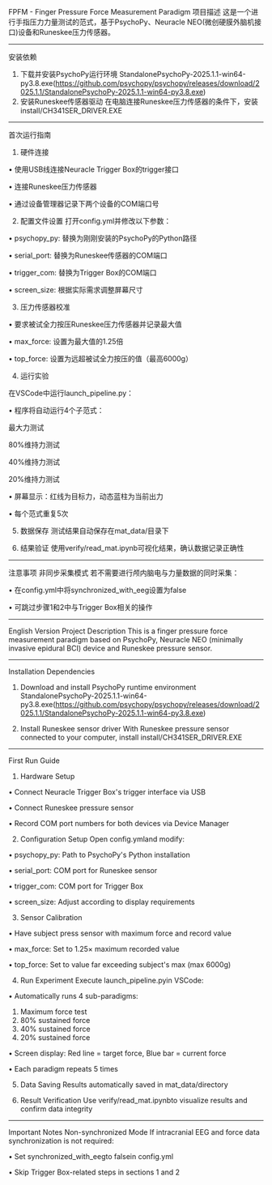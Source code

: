 FPFM - Finger Pressure Force Measurement Paradigm
项目描述
这是一个进行手指压力力量测试的范式，基于PsychoPy、Neuracle NEO(微创硬膜外脑机接口)设备和Runeskee压力传感器。
________________________________________
安装依赖
1.	下载并安装PsychoPy运行环境
StandalonePsychoPy-2025.1.1-win64-py3.8.exe(https://github.com/psychopy/psychopy/releases/download/2025.1.1/StandalonePsychoPy-2025.1.1-win64-py3.8.exe)
2.	安装Runeskee传感器驱动
在电脑连接Runeskee压力传感器的条件下，安装install/CH341SER_DRIVER.EXE
________________________________________
首次运行指南
1.	硬件连接

•	使用USB线连接Neuracle Trigger Box的trigger接口

•	连接Runeskee压力传感器

•	通过设备管理器记录下两个设备的COM端口号

2.	配置文件设置
打开config.yml并修改以下参数：

•	psychopy_py: 替换为刚刚安装的PsychoPy的Python路径

•	serial_port: 替换为Runeskee传感器的COM端口

•	trigger_com: 替换为Trigger Box的COM端口

•	screen_size: 根据实际需求调整屏幕尺寸

3.	压力传感器校准

•	要求被试全力按压Runeskee压力传感器并记录最大值

•	max_force: 设置为最大值的1.25倍

•	top_force: 设置为远超被试全力按压的值（最高6000g）

4.	运行实验
 
 在VSCode中运行launch_pipeline.py：

•	程序将自动运行4个子范式：
 
 最大力测试
 
 80%维持力测试
 
 40%维持力测试
 
 20%维持力测试

•	屏幕显示：红线为目标力，动态蓝柱为当前出力

•	每个范式重复5次

5.	数据保存
测试结果自动保存在mat_data/目录下

6.	结果验证
使用verify/read_mat.ipynb可视化结果，确认数据记录正确性
________________________________________
注意事项
非同步采集模式
若不需要进行颅内脑电与力量数据的同时采集：

•	在config.yml中将synchronized_with_eeg设置为false

•	可跳过步骤1和2中与Trigger Box相关的操作


________________________________________________________________________________
English Version
Project Description
This is a finger pressure force measurement paradigm based on PsychoPy, Neuracle NEO (minimally invasive epidural BCI) device and Runeskee pressure sensor.
________________________________________
Installation Dependencies
1.	Download and install PsychoPy runtime environment
StandalonePsychoPy-2025.1.1-win64-py3.8.exe(https://github.com/psychopy/psychopy/releases/download/2025.1.1/StandalonePsychoPy-2025.1.1-win64-py3.8.exe)

2.	Install Runeskee sensor driver
With Runeskee pressure sensor connected to your computer, install install/CH341SER_DRIVER.EXE
________________________________________
First Run Guide
1.	Hardware Setup

•	Connect Neuracle Trigger Box's trigger interface via USB

•	Connect Runeskee pressure sensor

•	Record COM port numbers for both devices via Device Manager

2.	Configuration Setup
Open config.ymland modify:

•	psychopy_py: Path to PsychoPy's Python installation

•	serial_port: COM port for Runeskee sensor

•	trigger_com: COM port for Trigger Box

•	screen_size: Adjust according to display requirements

3.	Sensor Calibration

•	Have subject press sensor with maximum force and record value

•	max_force: Set to 1.25× maximum recorded value

•	top_force: Set to value far exceeding subject's max (max 6000g)

4.	Run Experiment
Execute launch_pipeline.pyin VSCode:

•	Automatically runs 4 sub-paradigms:

1.	Maximum force test
2.	80% sustained force
3.	40% sustained force
4.	20% sustained force

•	Screen display: Red line = target force, Blue bar = current force

•	Each paradigm repeats 5 times

5.	Data Saving
Results automatically saved in mat_data/directory

6.	Result Verification
Use verify/read_mat.ipynbto visualize results and confirm data integrity
________________________________________
Important Notes
Non-synchronized Mode
If intracranial EEG and force data synchronization is not required:

•	Set synchronized_with_eegto falsein config.yml

•	Skip Trigger Box-related steps in sections 1 and 2





